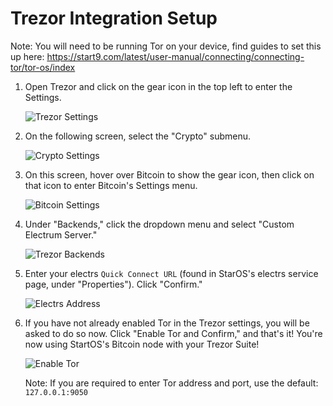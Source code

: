 # Trezor Integration Setup

Note: You will need to be running Tor on your device, find guides to set this up here: https://start9.com/latest/user-manual/connecting/connecting-tor/tor-os/index

1. Open Trezor and click on the gear icon in the top left to enter the Settings.

   ![Trezor Settings](./assets/trezor0.png "Trezor Settings icon")

1. On the following screen, select the "Crypto" submenu.

   ![Crypto Settings](./assets/trezor1.png "Trezor Crypto Settings Submenu")

1. On this screen, hover over Bitcoin to show the gear icon, then click on that icon to enter Bitcoin's Settings menu.

   ![Bitcoin Settings](./assets/trezor2.png "Bitocin Settings icon")

1. Under "Backends," click the dropdown menu and select "Custom Electrum Server."

   ![Trezor Backends](./assets/trezor3.png "Trezor Backend Selection")

1. Enter your electrs `Quick Connect URL` (found in StarOS's electrs service page, under "Properties"). Click "Confirm."

   ![Electrs Address](./assets/trezor4.png "Enter electrs address, port, and tcp setting")

1. If you have not already enabled Tor in the Trezor settings, you will be asked to do so now. Click "Enable Tor and Confirm," and that's it! You're now using StartOS's Bitcoin node with your Trezor Suite!

   ![Enable Tor](./assets/trezor5.png "Enable Tor and Confirm")

   Note: If you are required to enter Tor address and port, use the default: `127.0.0.1:9050`
